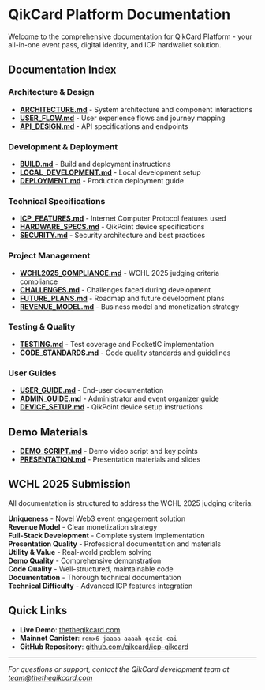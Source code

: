 # QikCard Platform Documentation

Welcome to the comprehensive documentation for QikCard Platform - your all-in-one event pass, digital identity, and ICP hardwallet solution.

## Documentation Index

### Architecture & Design
- [**ARCHITECTURE.md**](ARCHITECTURE.md) - System architecture and component interactions
- [**USER_FLOW.md**](USER_FLOW.md) - User experience flows and journey mapping
- [**API_DESIGN.md**](API_DESIGN.md) - API specifications and endpoints

### Development & Deployment
- [**BUILD.md**](BUILD.md) - Build and deployment instructions
- [**LOCAL_DEVELOPMENT.md**](LOCAL_DEVELOPMENT.md) - Local development setup
- [**DEPLOYMENT.md**](DEPLOYMENT.md) - Production deployment guide

### Technical Specifications
- [**ICP_FEATURES.md**](ICP_FEATURES.md) - Internet Computer Protocol features used
- [**HARDWARE_SPECS.md**](HARDWARE_SPECS.md) - QikPoint device specifications
- [**SECURITY.md**](SECURITY.md) - Security architecture and best practices

### Project Management
- [**WCHL2025_COMPLIANCE.md**](WCHL2025_COMPLIANCE.md) - WCHL 2025 judging criteria compliance
- [**CHALLENGES.md**](CHALLENGES.md) - Challenges faced during development
- [**FUTURE_PLANS.md**](FUTURE_PLANS.md) - Roadmap and future development plans
- [**REVENUE_MODEL.md**](REVENUE_MODEL.md) - Business model and monetization strategy

### Testing & Quality
- [**TESTING.md**](TESTING.md) - Test coverage and PocketIC implementation
- [**CODE_STANDARDS.md**](CODE_STANDARDS.md) - Code quality standards and guidelines

### User Guides
- [**USER_GUIDE.md**](USER_GUIDE.md) - End-user documentation
- [**ADMIN_GUIDE.md**](ADMIN_GUIDE.md) - Administrator and event organizer guide
- [**DEVICE_SETUP.md**](DEVICE_SETUP.md) - QikPoint device setup instructions

## Demo Materials

- [**DEMO_SCRIPT.md**](DEMO_SCRIPT.md) - Demo video script and key points
- [**PRESENTATION.md**](PRESENTATION.md) - Presentation materials and slides

## WCHL 2025 Submission

All documentation is structured to address the WCHL 2025 judging criteria:

**Uniqueness** - Novel Web3 event engagement solution  
**Revenue Model** - Clear monetization strategy  
**Full-Stack Development** - Complete system implementation  
**Presentation Quality** - Professional documentation and materials  
**Utility & Value** - Real-world problem solving  
**Demo Quality** - Comprehensive demonstration  
**Code Quality** - Well-structured, maintainable code  
**Documentation** - Thorough technical documentation  
**Technical Difficulty** - Advanced ICP features integration  

## Quick Links

- **Live Demo**: [thetheqikcard.com](https://thetheqikcard.com)
- **Mainnet Canister**: `rdmx6-jaaaa-aaaah-qcaiq-cai`
- **GitHub Repository**: [github.com/qikcard/icp-qikcard](https://github.com/qikcard/icp-qikcard)

---

*For questions or support, contact the QikCard development team at team@thetheqikcard.com*
